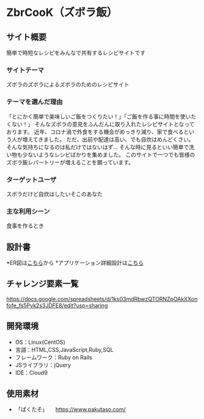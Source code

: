 # ZbrCooK（ズボラ飯）

## サイト概要
簡単で時短なレシピをみんなで共有するレシピサイトです

### サイトテーマ
ズボラのズボラによるズボラのためのレシピサイト

### テーマを選んだ理由
「とにかく簡単で美味しいご飯をつくりたい！」「ご飯を作る事に時間を使いたくない！」
そんなズボラの意見をふんだんに取り入れたレシピサイトとなっております。
近年、コロナ渦で外食をする機会がめっきり減り、家で食べるという人が増えてきました。
ただ、出前や配達は高い、でも自炊はめんどくさい。そんな気持ちになるのは私だけではないはず…
そんな時に見るといい簡単で洗い物も少ないようなレシピばかりを集めました。
このサイトで一つでも皆様のズボラ飯レパートリーが増えることを願っています。

### ターゲットユーザ
スボラだけど自炊はしたいそこのあなた

### 主な利用シーン
食事を作るとき

## 設計書
*ER図は[こちら](https://drive.google.com/file/d/1mbXZhi95A6SxY7D9HZIhqUfY2Xstbf6z/view?usp=sharing)から
*アプリケーション詳細設計は[こちら](https://docs.google.com/spreadsheets/d/1nrY75YhBcmvgCmqbBHQur_fS3lxxH8Wj/edit?usp=sharing&ouid=115434469543117224080&rtpof=true&sd=true)

## チャレンジ要素一覧
https://docs.google.com/spreadsheets/d/1ks03mdRbwzQTORNZpOAkXXonfofe_fs5Pvk2s3JDFE8/edit?usp=sharing

## 開発環境
- OS：Linux(CentOS)
- 言語：HTML,CSS,JavaScript,Ruby,SQL
- フレームワーク：Ruby on Rails
- JSライブラリ：jQuery
- IDE：Cloud9

## 使用素材
- 「ぱくたそ」　　https://www.pakutaso.com/
